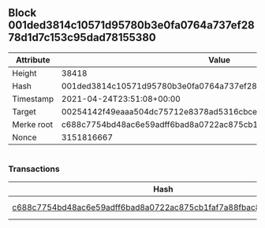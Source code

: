 ## Block 001ded3814c10571d95780b3e0fa0764a737ef2878d1d7c153c95dad78155380

Attribute | Value
--- | ---
Height | 38418
Hash | 001ded3814c10571d95780b3e0fa0764a737ef2878d1d7c153c95dad78155380
Timestamp | 2021-04-24T23:51:08+00:00
Target | 00254142f49eaaa504dc75712e8378ad5316cbcead634704b3734b6271167cc4
Merke root | c688c7754bd48ac6e59adff6bad8a0722ac875cb1faf7a88fbac8b50e6369eae
Nonce | 3151816667

```

```

### Transactions

Hash | Amount
--- | ---
[c688c7754bd48ac6e59adff6bad8a0722ac875cb1faf7a88fbac8b50e6369eae](c688c7754bd48ac6e59adff6bad8a0722ac875cb1faf7a88fbac8b50e6369eae.md) | 10.00000000 SKEPTI 
